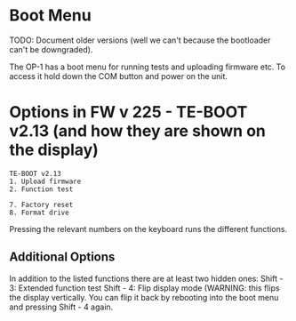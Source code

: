 # Boot Menu

TODO: Document older versions (well we can't because the bootloader can't be
downgraded).

The OP-1 has a boot menu for running tests and uploading firmware etc.
To access it hold down the COM button and power on the unit.


# Options in FW v 225 - TE-BOOT v2.13 (and how they are shown on the display)

    TE-BOOT v2.13
    1. Upload firmware
    2. Function test
    
    7. Factory reset
    8. Format drive


Pressing the relevant numbers on the keyboard runs the different functions.


## Additional Options

In addition to the listed functions there are at least two hidden ones:
Shift - 3: Extended function test
Shift - 4: Flip display mode (WARNING: this flips the display vertically. You
can flip it back by rebooting into the boot menu and pressing Shift - 4 again.


